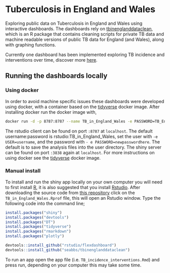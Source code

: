 
Tuberculosis in England and Wales
=================================

Exploring public data on Tuberculosis in England and Wales using interactive dashboards. The dashboards rely on [tbinenglanddataclean](www.samabbott.co.uk/tbinenglanddataclean), which is an R package that contains cleaning scripts for private TB data and machine readable versions of public TB data for England (and Wales), along with graphing functions.

Currently one dashboard has been implemented exploring TB incidence and interventions over time, discover more [here](https://www.samabbott.co.uk/post/tb-england-wales/).

Running the dashboards locally
------------------------------

### Using docker

In order to avoid machine specific issues these dashboards were developed using docker, with a container based on the [tidyverse](https://hub.docker.com/r/rocker/tidyverse/) docker image. After installing docker run the docker image with,

``` bash
docker run -d -p 8787:8787 --name TB_in_England_Wales -e PASSWORD=TB_England_Wales seabbs/TB_in_England_Wales
```

The rstudio client can be found on port `:8787` at `localhost`. The default username:password is rstudio:TB\_in\_England\_Wales, set the user with `-e USER=username`, and the password with `- e PASSWORD=newpasswordhere`. The default is to save the analysis files into the user directory. The shiny server can be found on port `:3838` again at `localhost`. For more instructions on using docker see the [tidyverse](https://hub.docker.com/r/rocker/tidyverse/) docker image.

### Manual install

To install and run the shiny app locally on your own computer you will need to first install [R](https://www.r-project.org/), it is also suggested that you install [Rstudio](https://www.rstudio.com/products/rstudio/download/). After downloading the source code from [this repository](https://www.github.com/seabbs/TB_in_England_Wales) click on the `TB_in_England_Wales.Rprof` file, this will open an Rstudio window. Type the following code into the command line;

``` r
install.packages("shiny")
install.packages("devtools")
install.packages("DT")
install.packages("tidyverse")
install.packages("rmarkdown")
install.packages("plotly")

devtools::install_github("rstudio/flexdashboard")
devtools::install_github("seabbs/tbinenglanddataclean")
```

To run an app open the app file (i.e. `TB_incidence_interventions.Rmd`) and press run, depending on your computer this may take some time.

